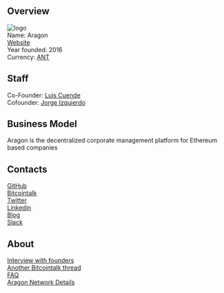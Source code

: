 ## Overview
![logo](../projects/logo/aragon.png)  
Name: Aragon  
[Website](https://aragon.one/)  
Year founded: 2016  
Currency: [ANT](https://coinmarketcap.com/assets/aragon/)  
## Staff
Co-Founder: [Luis Cuende](../people/luis_cuende.md)  
Cofounder: [Jorge Izquierdo](../people/jorge_izquierdo.md)  
## Business Model
Aragon is the decentralized corporate management platform for Ethereum based companies
## Contacts
[GitHub](https://github.com/aragon)  
[Bitcointalk](https://bitcointalk.org/index.php?topic=1902482.0)  
[Twitter](https://twitter.com/AragonProject)  
[Linkedin](https://www.linkedin.com/company-beta/22313804/)  
[Blog](https://blog.aragon.one/)  
[Slack](https://aragon.chat/)  
## About 
[Interview with founders](https://www.youtube.com/watch?v=U35jr3UOBXc)  
[Another Bitcointalk thread](https://bitcointalk.org/index.php?topic=1925778.0)  
[FAQ](https://aragon.one/faq)  
[Aragon Network Details](https://aragon.network/)  

